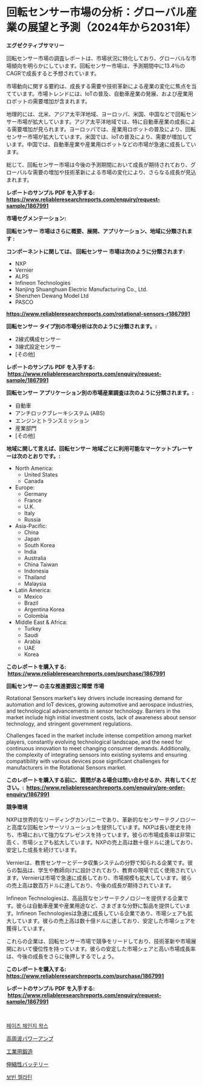 <p><h1>回転センサー市場の分析：グローバル産業の展望と予測（2024年から2031年）</h1></p><p><strong>エグゼクティブサマリー</strong></p>
<p><p>回転センサー市場の調査レポートは、市場状況に特化しており、グローバルな市場傾向を明らかにしています。回転センサー市場は、予測期間中に13.4％のCAGRで成長すると予想されています。</p><p>市場動向に関する要約は、成長する需要や技術革新による産業の変化に焦点を当てています。市場トレンドには、IoTの普及、自動車産業の発展、および産業用ロボットの需要増加が含まれます。</p><p>地理的には、北米、アジア太平洋地域、ヨーロッパ、米国、中国などで回転センサー市場が拡大しています。アジア太平洋地域では、特に自動車産業の成長による需要増加が見られます。ヨーロッパでは、産業用ロボットの普及により、回転センサー市場が拡大しています。米国では、IoTの普及により、需要が増加しています。中国では、自動車産業や産業用ロボットなどの市場が急速に成長しています。</p><p>総じて、回転センサー市場は今後の予測期間において成長が期待されており、グローバルな需要の増加や技術革新による市場の変化により、さらなる成長が見込まれます。</p></p>
<p><strong>レポートのサンプル PDF を入手する: <a href="https://www.reliableresearchreports.com/enquiry/request-sample/1867991">https://www.reliableresearchreports.com/enquiry/request-sample/1867991</a></strong></p>
<p><strong>市場セグメンテーション:</strong></p>
<p><strong> 回転センサー 市場はさらに概要、展開、アプリケーション、地域に分類されます :</strong></p>
<p><strong>コンポーネントに関しては、 回転センサー 市場は次のように分類されます: &nbsp;</strong></p>
<p><ul><li>NXP</li><li>Vernier</li><li>ALPS</li><li>Infineon Technologies</li><li>Nanjing Shuanghuan Electric Manufacturing Co., Ltd.</li><li>Shenzhen Dewang Model Ltd</li><li>PASCO</li></ul></p>
<p><strong><a href="https://www.reliableresearchreports.com/rotational-sensors-r1867991">https://www.reliableresearchreports.com/rotational-sensors-r1867991</a></strong></p>
<p><strong> 回転センサー タイプ別の市場分析は次のように分類されます。:</strong></p>
<p><ul><li>2線式構成センサー</li><li>3線式設定センサー</li><li>[その他]</li></ul></p>
<p><strong>レポートのサンプル PDF を入手する: &nbsp;<a href="https://www.reliableresearchreports.com/enquiry/request-sample/1867991">https://www.reliableresearchreports.com/enquiry/request-sample/1867991</a></strong></p>
<p><strong> 回転センサー アプリケーション別の市場産業調査は次のように分類されます。:</strong></p>
<p><ul><li>自動車</li><li>アンチロックブレーキシステム (ABS)</li><li>エンジンとトランスミッション</li><li>産業部門</li><li>[その他]</li></ul></p>
<p><strong>地域に関して言えば、回転センサー 地域ごとに利用可能なマーケットプレーヤーは次のとおりです。:</strong></p>
<p><ul>
    <li>
        North America:
        <ul>
            <li>United States</li>
            <li>Canada</li>
        </ul>
    </li>
    <li>
        Europe:
        <ul>
            <li>Germany</li>
            <li>France</li>
            <li>U.K.</li>
            <li>Italy</li>
            <li>Russia</li>
        </ul>
    </li>
    <li>
        Asia-Pacific:
        <ul>
            <li>China</li>
            <li>Japan</li>
            <li>South Korea</li>
            <li>India</li>
            <li>Australia</li>
            <li>China Taiwan</li>
            <li>Indonesia</li>
            <li>Thailand</li>
            <li>Malaysia</li>
        </ul>
    </li>
    <li>
        Latin America:
        <ul>
            <li>Mexico</li>
            <li>Brazil</li>
            <li>Argentina Korea</li>
            <li>Colombia</li>
        </ul>
    </li>
    <li>
        Middle East & Africa:
        <ul>
            <li>Turkey</li>
            <li>Saudi</li>
            <li>Arabia</li>
            <li>UAE</li>
            <li>Korea</li>
        </ul>
    </li>
    </ul></p>
<p><strong>このレポートを購入する: &nbsp;<a href="https://www.reliableresearchreports.com/purchase/1867991">https://www.reliableresearchreports.com/purchase/1867991</a></strong></p>
<p><strong>回転センサー の主な推進要因と障壁 市場</strong></p>
<p><p>Rotational Sensors market's key drivers include increasing demand for automation and IoT devices, growing automotive and aerospace industries, and technological advancements in sensor technology. Barriers in the market include high initial investment costs, lack of awareness about sensor technology, and stringent government regulations.</p><p>Challenges faced in the market include intense competition among market players, constantly evolving technological landscape, and the need for continuous innovation to meet changing consumer demands. Additionally, the complexity of integrating sensors into existing systems and ensuring compatibility with various devices pose significant challenges for manufacturers in the Rotational Sensors market.</p></p>
<p><strong>このレポートを購入する前に、質問がある場合は問い合わせるか、共有してください。:&nbsp; <a href="https://www.reliableresearchreports.com/enquiry/pre-order-enquiry/1867991">https://www.reliableresearchreports.com/enquiry/pre-order-enquiry/1867991</a></strong></p>
<p><strong>競争環境</strong></p>
<p><p>NXPは世界的なリーディングカンパニーであり、革新的なセンサーテクノロジーと高度な回転センサーソリューションを提供しています。NXPは長い歴史を持ち、市場において強力なプレゼンスを持っています。彼らの市場成長率は非常に高く、市場シェアも拡大しています。NXPの売上高は数十億ドルに達しており、安定した成長を続けています。</p><p>Vernierは、教育センサーとデータ収集システムの分野で知られる企業です。彼らの製品は、学生や教師向けに設計されており、教育の現場で広く使用されています。Vernierは市場で急速に成長しており、市場規模も拡大しています。彼らの売上高は数百万ドルに達しており、今後の成長が期待されています。</p><p>Infineon Technologiesは、高品質なセンサーテクノロジーを提供する企業です。彼らは自動車産業や産業用途など、さまざまな分野に製品を提供しています。Infineon Technologiesは急速に成長している企業であり、市場シェアも拡大しています。彼らの売上高は数十億ドルに達しており、安定した市場シェアを獲得しています。</p><p>これらの企業は、回転センサー市場で競争をリードしており、技術革新や市場展開において優位性を持っています。彼らの安定した市場シェアと高い市場成長率は、今後の成長をさらに後押しするでしょう。</p></p>
<p><strong>このレポートを購入する: &nbsp; <a href="https://www.reliableresearchreports.com/purchase/1867991">https://www.reliableresearchreports.com/purchase/1867991</a></strong></p>
<p><strong>レポートのサンプル PDF を入手する: &nbsp;<a href="https://www.reliableresearchreports.com/enquiry/request-sample/1867991">https://www.reliableresearchreports.com/enquiry/request-sample/1867991</a></strong><strong></strong></p>
<p>&nbsp;</p>
<p><p><a href="https://medium.com/@piperhickle1/%EC%83%81%ED%83%9C-%EB%B3%80%ED%99%94-%EC%99%81%EC%8A%A4-%EC%8B%9C%EC%9E%A5-%EB%B6%84%EC%84%9D-cagr-%EC%8B%9C%EC%9E%A5-%EC%84%B8%EB%B6%84%ED%99%94-%EB%B0%8F-%EA%B8%80%EB%A1%9C%EB%B2%8C-%EC%82%B0%EC%97%85-%EA%B0%9C%EC%9A%94-7ca8113d0c12">페이즈 체인지 왁스</a></p><p><a href="https://medium.com/@linabernier2023/2024%E5%B9%B4%E3%81%8B%E3%82%892031%E5%B9%B4%E3%81%BE%E3%81%A7%E3%81%AE%E6%9C%9F%E9%96%93%E3%81%AB%E4%BA%88%E6%B8%AC%E3%81%95%E3%82%8C%E3%82%8B%E9%AB%98%E5%91%A8%E6%B3%A2%E3%83%91%E3%83%AF%E3%83%BC%E3%82%A2%E3%83%B3%E3%83%97%E5%B8%82%E5%A0%B4%E3%81%AE%E5%88%86%E6%9E%90%E3%81%A8%E3%82%B5%E3%82%A4%E3%82%BA-92f514c9f1d8">高周波パワーアンプ</a></p><p><a href="https://github.com/AriMuller2009/Market-Research-Report-List-1/blob/main/621240733468.md">工業用鍛造</a></p><p><a href="https://medium.com/@linabernier2023/%E4%BC%B8%E7%B8%AE%E6%80%A7%E9%9B%BB%E6%B1%A0%E5%B8%82%E5%A0%B4%E3%81%AF-%E5%B8%82%E5%A0%B4%E3%82%B7%E3%82%A7%E3%82%A2-%E5%B8%82%E5%A0%B4%E3%83%88%E3%83%AC%E3%83%B3%E3%83%89-%E5%B8%82%E5%A0%B4%E6%88%90%E9%95%B7%E3%81%AB%E9%96%A2%E3%81%99%E3%82%8B%E6%83%85%E5%A0%B1%E3%82%92%E6%8F%90%E4%BE%9B%E3%81%97%E3%81%BE%E3%81%99-c85012302d82">伸縮性バッテリー</a></p><p><a href="https://github.com/TimmyMann6767/Market-Research-Report-List-1/blob/main/665895230867.md">보빈 젤라틴</a></p></p>